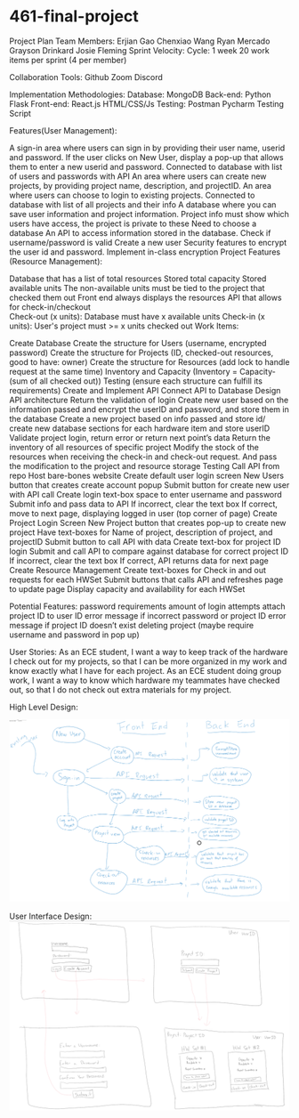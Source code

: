 # 461-final-project
Project Plan
Team Members:
Erjian Gao
Chenxiao Wang 
Ryan Mercado
Grayson Drinkard
Josie Fleming
Sprint Velocity:
Cycle: 1 week
20 work items per sprint (4 per member)

Collaboration Tools:
Github
Zoom
Discord

Implementation Methodologies: 
Database: 
MongoDB
Back-end:
Python
Flask
Front-end: 
React.js
HTML/CSS/Js
Testing:
Postman
Pycharm Testing Script

Features(User Management):


A sign-in area where users can sign in by providing their user name, userid and password. If the user clicks on New User, display a pop-up that allows them to enter a new userid and password.
Connected to database with list of users and passwords with API
An area where users can create new projects, by providing project name, description, and projectID.
An area where users can choose to login to existing projects.
Connected to database with list of all projects and their info
A database where you can save user information and project information.
Project info must show which users have access, the project is private to these
Need to choose a database
An API to access information stored in the database.
Check if username/password is valid
Create a new user
Security features to encrypt the user id and password.
Implement in-class encryption
Project Features (Resource Management):

Database that has a list of total resources
Stored total capacity
Stored available units
The non-available units must be tied to the project that checked them out
Front end always displays the resources
API that allows for check-in/checkout	
Check-out (x units): Database must have x available units
Check-in (x units): User's project must >= x units checked out
Work Items:

Create Database
Create the structure for Users (username, encrypted password)
Create the structure for Projects (ID, checked-out resources, good to have: owner)
Create the structure for Resources (add lock to handle request at the same time)
Inventory and Capacity (Inventory = Capacity-(sum of all checked out)) 
Testing (ensure each structure can fulfill its requirements)
Create and Implement API 
Connect API to Database
Design API architecture 
Return the validation of login
Create new user based on the information passed and encrypt the userID and password, and store them in the database
Create a new project based on info passed and store id/ create new database sections for each hardware item and store userID
Validate project login, return error or return next point’s data
Return the inventory of all resources of specific project
Modify the stock of the resources when receiving the check-in and check-out request. And pass the modification to the project and resource storage
Testing
Call API from repo 
Host bare-bones website
Create default user login screen
New Users button that creates create account popup
Submit button for create new user with API call
Create login text-box space to enter username and password
Submit info and pass data to API
If incorrect, clear the text box
If correct, move to next page, displaying logged in user (top corner of page)
Create Project Login Screen
New Project button that creates pop-up to create new project
Have text-boxes for Name of project, description of project, and projectID
Submit button to call API with data
Create text-box for project ID login
Submit and call API to compare against database for correct project ID
If incorrect, clear the text box
If correct, API returns data for next page
Create Resource Management
Create text-boxes for Check in and out requests for each HWSet
Submit buttons that calls API and refreshes page to update page
Display capacity and availability for each HWSet

Potential Features:
password requirements
amount of login attempts
attach project ID to user ID
error message if incorrect password or project ID
error message if project ID doesn’t exist
deleting project (maybe require username and password in pop up)

User Stories:
As an ECE student, I want a way to keep track of the hardware I check out for my projects, so that I can be more organized in my work and know exactly what I have for each project.
As an ECE student doing group work, I want a way to know which hardware my teammates have checked out, so that I do not check out extra materials for my project.


High Level Design:

![High Level Design Should be Here](/imgs/highLevelDesign.png)

User Interface Design:
![Designs Should Be Here](/imgs/webExample.png)



